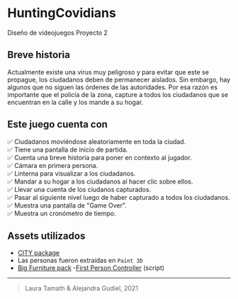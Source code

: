 # HuntingCovidians
Diseño de videojuegos
Proyecto 2

## Breve historia
Actualmente existe una virus muy peligroso y para evitar que este se propague, los ciudadanos deben de permanecer aislados. Sin embargo, hay algunos que no siguen las órdenes de las autoridades. Por esa razón es importante que el policía de la zona, capture a todos los ciudadanos que se encuentran en la calle y los mande a su hogar. 

## Este juego cuenta con
✅ Ciudadanos moviéndose aleatoriamente en toda la ciudad.<br/>
✅ Tiene una pantalla de inicio de partida.<br/>
✅ Cuenta una breve historia para poner en contexto al jugador.<br/>
✅ Cámara en primera persona.<br/>
✅ Linterna para visualizar a los ciudadanos.<br/>
✅ Mandar a su hogar a los ciudadanos al hacer clic sobre ellos.<br/>
✅ Llevar una cuenta de los ciudanos capturados.<br/>
✅ Pasar al siguiente nivel luego de haber capturado a todos los ciudadanos.<br/>
✅ Muestra una pantalla de "Game Over".<br/> 
✅ Muestra un cronómetro de tiempo.<br/>

## Assets utilizados
- [CITY package](https://assetstore.unity.com/packages/3d/environments/urban/city-package-107224)
- Las personas fueron extraídas en `Paint 3D`
- [Big Furniture pack](https://assetstore.unity.com/packages/3d/props/furniture/big-furniture-pack-7717)
-[First Person Controller](https://assetstore.unity.com/packages/3d/characters/modular-first-person-controller-189884) (script)
***
> Laura Tamath & Alejandra Gudiel, 2021
